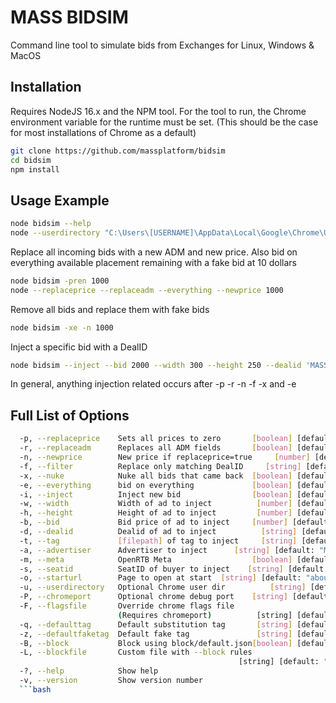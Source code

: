 # MASS BIDSIM

Command line tool to simulate bids from Exchanges for Linux, Windows & MacOS

## Installation
Requires NodeJS 16.x and the NPM tool.
For the tool to run, the Chrome environment variable for the runtime must be set. (This should be the case for most installations of Chrome as a default)

``` bash
git clone https://github.com/massplatform/bidsim
cd bidsim
npm install
```

## Usage Example

```bash
node bidsim --help
node --userdirectory "C:\Users\[USERNAME]\AppData\Local\Google\Chrome\User Data"
```
Replace all incoming bids with a new ADM and new price. Also bid on everything available placement remaining with a fake bid at 10 dollars
``` bash
node bidsim -pren 1000
node --replaceprice --replaceadm --everything --newprice 1000
```
Remove all bids and replace them with fake bids
``` bash
node bidsim -xe -n 1000
```
Inject a specific bid with a DealID
``` bash
node bidsim --inject --bid 2000 --width 300 --height 250 --dealid 'MASS' --tag "[Path to tag]"
```

In general, anything injection related occurs after -p -r -n -f -x and -e

## Full List of Options

``` bash
  -p, --replaceprice    Sets all prices to zero       [boolean] [default: false]
  -r, --replaceadm      Replaces all ADM fields       [boolean] [default: false]
  -n, --newprice        New price if replaceprice=true     [number] [default: 0]
  -f, --filter          Replace only matching DealID     [string] [default: "*"]
  -x, --nuke            Nuke all bids that came back  [boolean] [default: false]
  -e, --everything      bid on everything             [boolean] [default: false]
  -i, --inject          Inject new bid                [boolean] [default: false]
  -w, --width           Width of ad to inject          [number] [default: "300"]
  -h, --height          Height of ad to inject         [number] [default: "250"]
  -b, --bid             Bid price of ad to inject     [number] [default: "1000"]
  -d, --dealid          Dealid of ad to inject          [string] [default: null]
  -t, --tag             [filepath] of tag to inject     [string] [default: null]
  -a, --advertiser      Advertiser to inject      [string] [default: "My Brand"]
  -m, --meta            OpenRTB Meta                  [boolean] [default: false]
  -s, --seatid          SeatID of buyer to inject    [string] [default: "12345"]
  -o, --starturl        Page to open at start  [string] [default: "about:blank"]
  -u, --userdirectory   Optional Chrome user dir          [string] [default: ""]
  -P, --chromeport      Optional chrome debug port    [string] [default: "auto"]
  -F, --flagsfile       Override chrome flags file
                        (Requires chromeport)          [string] [default: false]
  -q, --defaulttag      Default substitution tag       [string] [default: false]
  -z, --defaultfaketag  Default fake tag               [string] [default: false]
  -B, --block           Block using block/default.json[boolean] [default: false]
  -L, --blockfile       Custom file with --block rules
                                                   [string] [default: "default"]
  -?, --help            Show help                                      [boolean]
  -v, --version         Show version number                            [boolean]
  ```bash
